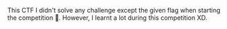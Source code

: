 This CTF I didn't solve any challenge except the given flag when starting the competition 🤡. However, I learnt a lot during this competition XD.
